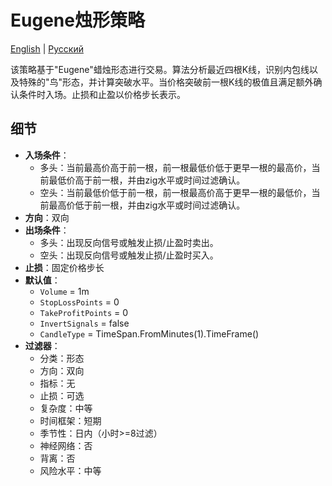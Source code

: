 # Eugene烛形策略
[English](README.md) | [Русский](README_ru.md)

该策略基于"Eugene"蜡烛形态进行交易。算法分析最近四根K线，识别内包线以及特殊的"鸟"形态，并计算突破水平。当价格突破前一根K线的极值且满足额外确认条件时入场。止损和止盈以价格步长表示。

## 细节

- **入场条件**：
  - 多头：当前最高价高于前一根，前一根最低价低于更早一根的最高价，当前最低价高于前一根，并由zig水平或时间过滤确认。
  - 空头：当前最低价低于前一根，前一根最高价高于更早一根的最低价，当前最高价低于前一根，并由zig水平或时间过滤确认。
- **方向**：双向
- **出场条件**：
  - 多头：出现反向信号或触发止损/止盈时卖出。
  - 空头：出现反向信号或触发止损/止盈时买入。
- **止损**：固定价格步长
- **默认值**：
  - `Volume` = 1m
  - `StopLossPoints` = 0
  - `TakeProfitPoints` = 0
  - `InvertSignals` = false
  - `CandleType` = TimeSpan.FromMinutes(1).TimeFrame()
- **过滤器**：
  - 分类：形态
  - 方向：双向
  - 指标：无
  - 止损：可选
  - 复杂度：中等
  - 时间框架：短期
  - 季节性：日内（小时>=8过滤）
  - 神经网络：否
  - 背离：否
  - 风险水平：中等

